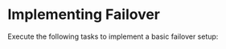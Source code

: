 <!-- loiodf972c5529004c428e05a90966d17dca -->

# Implementing Failover

Execute the following tasks to implement a basic failover setup:

